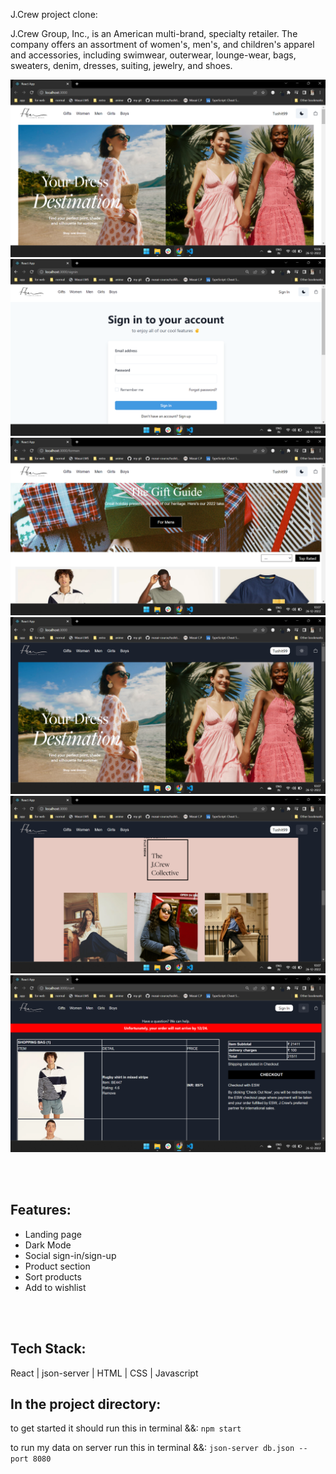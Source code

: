 J.Crew project clone:   

J.Crew Group, Inc., is an American multi-brand, specialty retailer. The company offers an assortment of women's, men's, and children's apparel and accessories, including swimwear, outerwear, lounge-wear, bags, sweaters, denim, dresses, suiting, jewelry, and shoes.  

![Home](./src/Image/Home.png?raw=true)
![Login](./src/Image/Loginpage.png?raw=true)
![MensPage](./src/Image/mespage.png?raw=true) 
![DarkMode](./src/Image/DarkMode.png?raw=true)
![Preview](./src/Image/Jcrew.png?raw=true)
![Cart](./src/Image/Cart.png?raw=true) 

<br/> 
<br/> 

## Features: 
- Landing page  
- Dark Mode  
- Social sign-in/sign-up
- Product section
- Sort products
- Add to wishlist 

<br/>
<br/>


## Tech Stack: 
 React | json-server | HTML | CSS | Javascript 

## In the project directory:   

to get started it should run this in terminal 
&&: `npm start`

to run my data on server run this in terminal 
&&: `json-server db.json --port 8080` 





